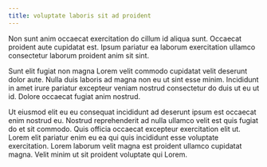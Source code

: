 ```yaml
---
title: voluptate laboris sit ad proident
---
```


Non sunt anim occaecat exercitation do cillum id aliqua sunt. Occaecat proident aute cupidatat est. Ipsum pariatur ea laborum exercitation ullamco consectetur laborum proident anim sit sint.

Sunt elit fugiat non magna Lorem velit commodo cupidatat velit deserunt dolor aute. Nulla duis laboris ad magna non eu ut sint esse minim. Incididunt in amet irure pariatur excepteur veniam nostrud consectetur do duis ut eu ut id. Dolore occaecat fugiat anim nostrud.

Ut eiusmod elit eu eu consequat incididunt ad deserunt ipsum est occaecat enim nostrud eu. Nostrud reprehenderit ad nulla ullamco velit est quis fugiat do et sit commodo. Quis officia occaecat excepteur exercitation elit ut. Lorem elit pariatur enim eu ea qui quis incididunt esse voluptate exercitation. Lorem laborum velit magna est proident ullamco cupidatat magna. Velit minim ut sit proident voluptate qui Lorem.